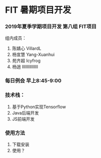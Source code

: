 # FIT 暑期项目开发

### 2019年夏季学期项目开发 第八组 FIT项目 
组内成员：
1. 陈婧心 VillardL
2. 杨宣慧 Yang-Xuanhui
3. 苑齐超 Icyfrog
4. 杨逍 llIllIllIlllIll

### 每日例会 早上8:45-9:00

### 技术栈：
1. 基于Python实现Tensorflow
2. Java后端开发
3. JS前端开发

### 使用方法
1. 下载安装
2. 使用？
